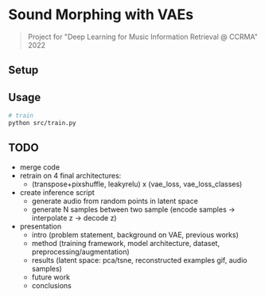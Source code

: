 # Sound Morphing with VAEs
> Project for "Deep Learning for Music Information Retrieval @ CCRMA" 2022

## Setup


## Usage
```sh
# train
python src/train.py
```


## TODO
- merge code
- retrain on 4 final architectures:
  - (transpose+pixshuffle, leakyrelu) x (vae_loss, vae_loss_classes)
- create inference script
  - generate audio from random points in latent space
  - generate N samples between two sample (encode samples -> interpolate z -> decode z)
- presentation
  - intro (problem statement, background on VAE, previous works)
  - method (training framework, model architecture, dataset, preprocessing/augmentation)
  - results (latent space: pca/tsne, reconstructed examples gif, audio samples)
  - future work
  - conclusions